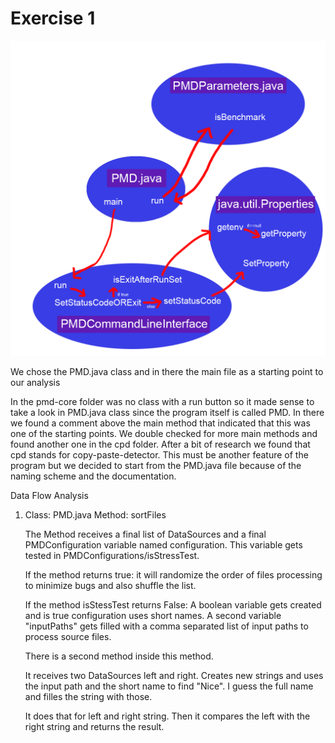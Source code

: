 # Exercise 1

![](Unbenannt-1.png)

We chose the PMD.java class and in there the main file as a starting point to our analysis

In the pmd-core folder was no class with a run button so it made sense to take a look in 
PMD.java class since the program itself is called PMD. In there we found a comment above 
the main method that indicated that this was one of the starting points. We double checked 
for more main methods and found another one in the cpd folder. After a bit of research 
we found that cpd stands for copy-paste-detector. This must be another feature of the 
program but we decided to start from the PMD.java file because of the naming scheme and 
the documentation. 





Data Flow Analysis

1. Class: PMD.java
	Method: sortFiles
	
	The Method receives a final list of DataSources and a final PMDConfiguration 
	variable named configuration. 
	This variable gets tested in PMDConfigurations/isStressTest. 
	
	If the method returns true:
	it will randomize the order of files processing to minimize bugs and also shuffle
	the list.

	
	If the method isStessTest returns False:
	A boolean variable gets created and is true configuration uses short names.
	A second variable "inputPaths" gets filled with a comma separated list of 
	input paths to process source files.


	There is a second method inside this method.
	
	It receives two DataSources left and right. Creates new strings and uses the input 
	path and the short name to find "Nice". I guess the full name and filles the string
	with those. 

	It does that for left and right string. Then it compares the left with the right
	string and returns the result.


	

	
	
	

	

